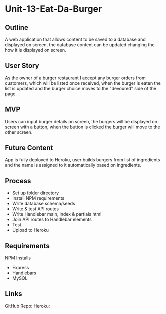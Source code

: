 # Unit-13-Eat-Da-Burger

## Outline

A web application that allows content to be saved to a database and displayed on screen, the database content can be updated changing the how it is displayed on screen. 

## User Story

As the owner of a burger restaurant I accept any burger orders from customers, which will be listed once received, when the burger is eaten the list is updated and the burger choice moves to the "devoured" side of the page.

## MVP

Users can input burger details on screen, the burgers will be displayed on screen with a button, when the button is clicked the burger will move to the other screen. 

## Future Content

App is fully deployed to Heroku, user builds burgers from list of ingredients and the name is assigned to it automatically based on ingredients.

## Process

* Set up folder directory
* Install NPM requirements
* Write database schema/seeds
* Write & test API routes
* Write Handlebar main, index & partials html
* Join API routes to Handlebar elements
* Test
* Upload to Heroku

## Requirements

NPM Installs

* Express
* Handlebars
* MySQL

## Links

GitHub Repo:
Heroku: